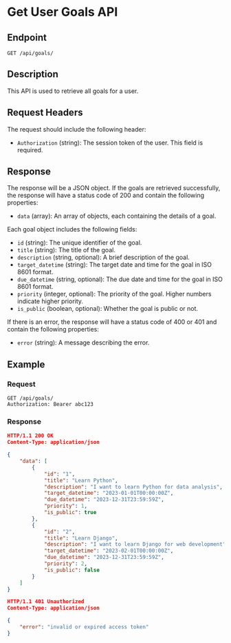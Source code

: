 # Get User Goals API

## Endpoint

`GET /api/goals/`

## Description

This API is used to retrieve all goals for a user.

## Request Headers

The request should include the following header:

- `Authorization` (string): The session token of the user. This field is required.

## Response

The response will be a JSON object. If the goals are retrieved successfully, the response will have a status code of 200 and contain the following properties:

- `data` (array): An array of objects, each containing the details of a goal.

Each goal object includes the following fields:

- `id` (string): The unique identifier of the goal.
- `title` (string): The title of the goal.
- `description` (string, optional): A brief description of the goal.
- `target_datetime` (string): The target date and time for the goal in ISO 8601 format.
- `due_datetime` (string, optional): The due date and time for the goal in ISO 8601 format.
- `priority` (integer, optional): The priority of the goal. Higher numbers indicate higher priority.
- `is_public` (boolean, optional): Whether the goal is public or not.

If there is an error, the response will have a status code of 400 or 401 and contain the following properties:

- `error` (string): A message describing the error.

## Example

### Request

```http
GET /api/goals/
Authorization: Bearer abc123
```

### Response

```json
HTTP/1.1 200 OK
Content-Type: application/json

{
    "data": [
        {
            "id": "1",
            "title": "Learn Python",
            "description": "I want to learn Python for data analysis",
            "target_datetime": "2023-01-01T00:00:00Z",
            "due_datetime": "2023-12-31T23:59:59Z",
            "priority": 1,
            "is_public": true
        },
        {
            "id": "2",
            "title": "Learn Django",
            "description": "I want to learn Django for web development",
            "target_datetime": "2023-02-01T00:00:00Z",
            "due_datetime": "2023-12-31T23:59:59Z",
            "priority": 2,
            "is_public": false
        }
    ]
}
```
```json
HTTP/1.1 401 Unauthorized
Content-Type: application/json

{
    "error": "invalid or expired access token"
}
```
